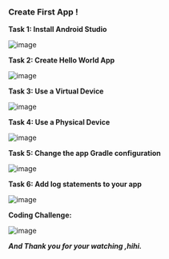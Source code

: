 ### Create First App !

**Task 1: Install Android Studio**

![image](https://user-images.githubusercontent.com/62656512/135213055-b26133f8-0ffb-4f43-8488-446867d0f9a7.png)

**Task 2: Create Hello World App**

![image](https://user-images.githubusercontent.com/62656512/135213436-cc518cd3-136e-4166-ab89-5f3ae1aaa6c9.png)

**Task 3: Use a Virtual Device**

![image](https://user-images.githubusercontent.com/62656512/135213563-ed27886f-7c08-4712-a40c-91bb55cff69f.png)

**Task 4: Use a Physical Device**

![image](https://user-images.githubusercontent.com/62656512/135214172-520edbc4-9297-47ec-967e-fbc3134b09e5.png)

**Task 5: Change the app Gradle configuration**

![image](https://user-images.githubusercontent.com/62656512/135214332-c3df3bc7-cd5d-4d45-b753-c15a46622c10.png)

**Task 6: Add log statements to your app**

![image](https://user-images.githubusercontent.com/62656512/135215074-3f85196a-59d1-4106-8079-b3f401e7462a.png)

**Coding Challenge:**

![image](https://user-images.githubusercontent.com/62656512/135215507-729df0ac-bf06-4dee-b6fb-55323c8eac05.png)

***And
Thank you for your watching ,hihi.***
